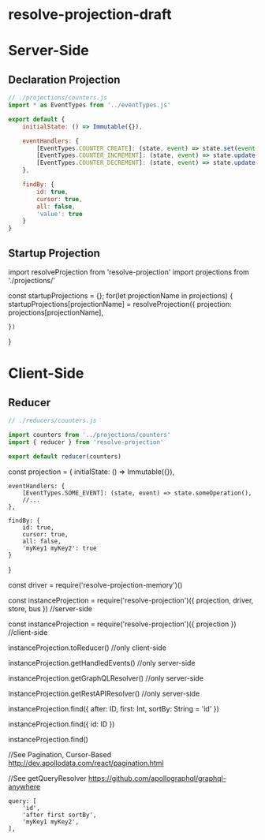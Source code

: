 # resolve-projection-draft

# Server-Side
## Declaration Projection
```js
// ./projections/counters.js
import * as EventTypes from '../eventTypes.js'

export default {
	initialState: () => Immutable({}),

	eventHandlers: {
		[EventTypes.COUNTER_CREATE]: (state, event) => state.set(event.aggregateId, {value: 0}),
		[EventTypes.COUNTER_INCREMENT]: (state, event) => state.update( event.aggregateId, (counter) => counter.set('value', count.value + 1) ),
		[EventTypes.COUNTER_DECREMENT]: (state, event) => state.update( event.aggregateId, (counter) => counter.set('value', count.value - 1) ),
	},

	findBy: {
		id: true,
		cursor: true,
		all: false,
		'value': true
	}
}
```

## Startup Projection
import resolveProjection from 'resolve-projection'
import projections from './projections/'

const startupProjections = {};
for(let projectionName in projections) {
	startupProjections[projectionName] = resolveProjection({
		projection: projections[projectionName],
		
	})
}


# Client-Side
## Reducer
```js
// ./reducers/counters.js

import counters from '../projections/counters'
import { reducer } from 'resolve-projection'

export default reducer(counters)

```





















const projection = {
	initialState: () => Immutable({}),

	eventHandlers: {
		[EventTypes.SOME_EVENT]: (state, event) => state.someOperation(),
		//...
	},

	findBy: {
		id: true,
		cursor: true,
		all: false,
		'myKey1 myKey2': true
	}
}



const driver =  require('resolve-projection-memory')()

const instanceProjection = require('resolve-projection')({ projection, driver, store, bus }) //server-side


const instanceProjection = require('resolve-projection')({ projection }) //client-side



instanceProjection.toReducer() //only client-side

instanceProjection.getHandledEvents() //only server-side

instanceProjection.getGraphQLResolver() //only server-side

instanceProjection.getRestAPIResolver() //only server-side

instanceProjection.find({ after: ID, first: Int, sortBy: String = 'id'  })

instanceProjection.find({ id: ID })

instanceProjection.find()











//See Pagination, Cursor-Based http://dev.apollodata.com/react/pagination.html

//See getQueryResolver
https://github.com/apollographql/graphql-anywhere







	query: [
		'id',
		'after first sortBy',
		'myKey1 myKey2',
	],
